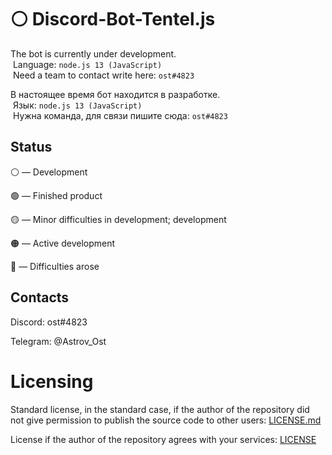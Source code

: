  # ⚪ Discord-Bot-Tentel.js

 The bot is currently under development. 
  Language: `node.js 13 (JavaScript)` 
  Need a team to contact write here: `ost#4823` 
  
 В настоящее время бот находится в разработке. 
  Язык: `node.js 13 (JavaScript)` 
  Нужна команда, для связи пишите сюда: `ost#4823`

## Status

⚪ — Development

🟢 — Finished product

🟡 — Minor difficulties in development; development

🟠 — Active development

🔴 — Difficulties arose

## Contacts

 Discord: ost#4823

 Telegram: @Astrov_Ost

# Licensing
Standard license, in the standard case, if the author of the repository did not give permission to publish the source code to other users:
[LICENSE.md](Discord-Bot-Tentel.js/LICENSE.md)

License if the author of the repository agrees with your services:
[LICENSE](Discord-Bot-Tentel.js/LICENSE)
